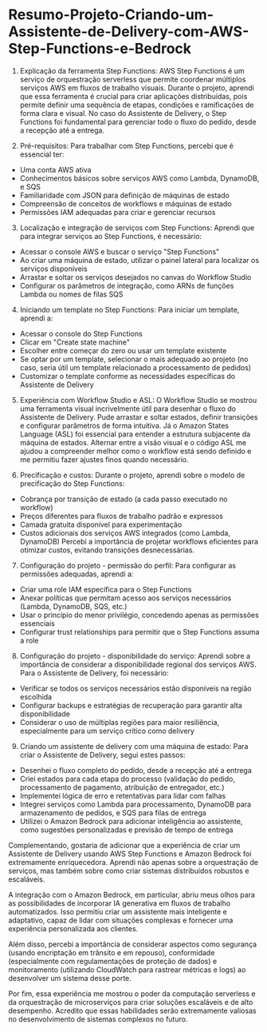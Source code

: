 # Resumo-Projeto-Criando-um-Assistente-de-Delivery-com-AWS-Step-Functions-e-Bedrock

1. Explicação da ferramenta Step Functions:
AWS Step Functions é um serviço de orquestração serverless que permite coordenar múltiplos serviços AWS em fluxos de trabalho visuais. Durante o projeto, aprendi que essa ferramenta é crucial para criar aplicações distribuídas, pois permite definir uma sequência de etapas, condições e ramificações de forma clara e visual. No caso do Assistente de Delivery, o Step Functions foi fundamental para gerenciar todo o fluxo do pedido, desde a recepção até a entrega.

2. Pré-requisitos:
Para trabalhar com Step Functions, percebi que é essencial ter:
- Uma conta AWS ativa
- Conhecimentos básicos sobre serviços AWS como Lambda, DynamoDB, e SQS
- Familiaridade com JSON para definição de máquinas de estado
- Compreensão de conceitos de workflows e máquinas de estado
- Permissões IAM adequadas para criar e gerenciar recursos

3. Localização e integração de serviços com Step Functions:
Aprendi que para integrar serviços ao Step Functions, é necessário:
- Acessar o console AWS e buscar o serviço "Step Functions"
- Ao criar uma máquina de estado, utilizar o painel lateral para localizar os serviços disponíveis
- Arrastar e soltar os serviços desejados no canvas do Workflow Studio
- Configurar os parâmetros de integração, como ARNs de funções Lambda ou nomes de filas SQS

4. Iniciando um template no Step Functions:
Para iniciar um template, aprendi a:
- Acessar o console do Step Functions
- Clicar em "Create state machine"
- Escolher entre começar do zero ou usar um template existente
- Se optar por um template, selecionar o mais adequado ao projeto (no caso, seria útil um template relacionado a processamento de pedidos)
- Customizar o template conforme as necessidades específicas do Assistente de Delivery

5. Experiência com Workflow Studio e ASL:
O Workflow Studio se mostrou uma ferramenta visual incrivelmente útil para desenhar o fluxo do Assistente de Delivery. Pude arrastar e soltar estados, definir transições e configurar parâmetros de forma intuitiva. Já o Amazon States Language (ASL) foi essencial para entender a estrutura subjacente da máquina de estados. Alternar entre a visão visual e o código ASL me ajudou a compreender melhor como o workflow está sendo definido e me permitiu fazer ajustes finos quando necessário.

6. Precificação e custos:
Durante o projeto, aprendi sobre o modelo de precificação do Step Functions:
- Cobrança por transição de estado (a cada passo executado no workflow)
- Preços diferentes para fluxos de trabalho padrão e expressos
- Camada gratuita disponível para experimentação
- Custos adicionais dos serviços AWS integrados (como Lambda, DynamoDB)
Percebi a importância de projetar workflows eficientes para otimizar custos, evitando transições desnecessárias.

7. Configuração do projeto - permissão do perfil:
Para configurar as permissões adequadas, aprendi a:
- Criar uma role IAM específica para o Step Functions
- Anexar políticas que permitam acesso aos serviços necessários (Lambda, DynamoDB, SQS, etc.)
- Usar o princípio do menor privilégio, concedendo apenas as permissões essenciais
- Configurar trust relationships para permitir que o Step Functions assuma a role

8. Configuração do projeto - disponibilidade do serviço:
Aprendi sobre a importância de considerar a disponibilidade regional dos serviços AWS. Para o Assistente de Delivery, foi necessário:
- Verificar se todos os serviços necessários estão disponíveis na região escolhida
- Configurar backups e estratégias de recuperação para garantir alta disponibilidade
- Considerar o uso de múltiplas regiões para maior resiliência, especialmente para um serviço crítico como delivery

9. Criando um assistente de delivery com uma máquina de estado:
Para criar o Assistente de Delivery, segui estes passos:
- Desenhei o fluxo completo do pedido, desde a recepção até a entrega
- Criei estados para cada etapa do processo (validação do pedido, processamento de pagamento, atribuição de entregador, etc.)
- Implementei lógica de erro e retentativas para lidar com falhas
- Integrei serviços como Lambda para processamento, DynamoDB para armazenamento de pedidos, e SQS para filas de entrega
- Utilizei o Amazon Bedrock para adicionar inteligência ao assistente, como sugestões personalizadas e previsão de tempo de entrega

Complementando, gostaria de adicionar que a experiência de criar um Assistente de Delivery usando AWS Step Functions e Amazon Bedrock foi extremamente enriquecedora. Aprendi não apenas sobre a orquestração de serviços, mas também sobre como criar sistemas distribuídos robustos e escaláveis. 

A integração com o Amazon Bedrock, em particular, abriu meus olhos para as possibilidades de incorporar IA generativa em fluxos de trabalho automatizados. Isso permitiu criar um assistente mais inteligente e adaptativo, capaz de lidar com situações complexas e fornecer uma experiência personalizada aos clientes.

Além disso, percebi a importância de considerar aspectos como segurança (usando encriptação em trânsito e em repouso), conformidade (especialmente com regulamentações de proteção de dados) e monitoramento (utilizando CloudWatch para rastrear métricas e logs) ao desenvolver um sistema desse porte.

Por fim, essa experiência me mostrou o poder da computação serverless e da orquestração de microserviços para criar soluções escaláveis e de alto desempenho. Acredito que essas habilidades serão extremamente valiosas no desenvolvimento de sistemas complexos no futuro.
